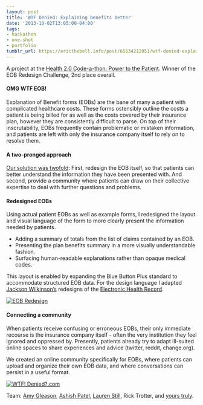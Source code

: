 ```yaml
---
layout: post
title: 'WTF Denied: Explaining benefits better'
date: '2013-10-02T13:05:00-04:00'
tags:
- hackathon
- one-shot
- portfolio
tumblr_url: https://ericthebell.info/post/65634212051/wtf-denied-explaining-benefits-better
---
```

A project at the [Health 2.0 Code-a-thon: Power to the Patient](http://www.health2con.com/devchallenge/health-2-0s-sf-code-a-thon-12/). Winner of the EOB Redesign Challenge, 2nd place overall.

#### OMG WTF EOB!

Explanation of Benefit forms (EOBs) are the bane of many a patient with complicated healthcare costs. These forms ostensibly outline the costs a patient is being billed for as well as the costs covered by their insurance plan, however they are consistently difficult to parse. On top of their inscrutability, EOBs frequently contain problematic or mistaken information, and patients are left with only the insurance company itself to rely on to resolve them.

#### A two-pronged approach

[Our solution was twofold](http://bit.ly/eobpreso): First, redesign the EOB itself, so that patients can better understand the information they have been presented with. And second, provide a community where patients can draw on their collective expertise to deal with further questions and problems.

#### Redesigned EOBs

Using actual patient EOBs as well as example forms, I redesigned the layout and visual language of the form to more clearly present the information needed by patients.

- Adding a summary of totals from the list of claims contained by an EOB.
- Presenting the plan benefits summary in a more visually understandable fashion.
- Surfacing human-readable explanations rather than opaque medical codes.

This layout is enabled by expanding the Blue Button Plus standard to accommodate structured EOB data. For the design language I adapted [Jackson Wilkinson’s](http://twitter.com/mjacksonw) redesigns of the [Electronic Health Record](http://healthrecord.mjacksonw.com/).

[
![EOB Redesign](https://64.media.tumblr.com/fc657ba24fa5f6a60e793a27717bb440/1116529e97551981-95/s540x810/7ff6548c0b44b8c8124887a7811718e32c78c0e1.png)
](http://bit.ly/wtfeob)

#### Connecting a community

When patients receive confusing or erroneous EOBs, their only immediate recourse is the insurance company itself - often the very institution they feel ignored and oppressed by. Presently, patients already try to adapt ill-suited online spaces to share experiences and advice (twitter, reddit, change.org).

We created an online community specifically for EOBs, where patients can upload and organize their own EOB data, and where conversations can persist in a useful format.

[
![WTF! Denied?.com](https://64.media.tumblr.com/8967a6a73e4f0947ce5d3bdb1137d198/1116529e97551981-d7/s540x810/9a1002875fd7962e6a3831c14b39ff2398907415.png)
](http://bit.ly/wtfdenied)

Team: [Amy Gleason](http://twitter.com/thepatientsside), [Ashish Patel](http://twitter.com/ashish_p), [Lauren Still](http://twitter.com/laurencstill), Rick Trotter, and [yours truly](http://twitter.com/ericthebell).

